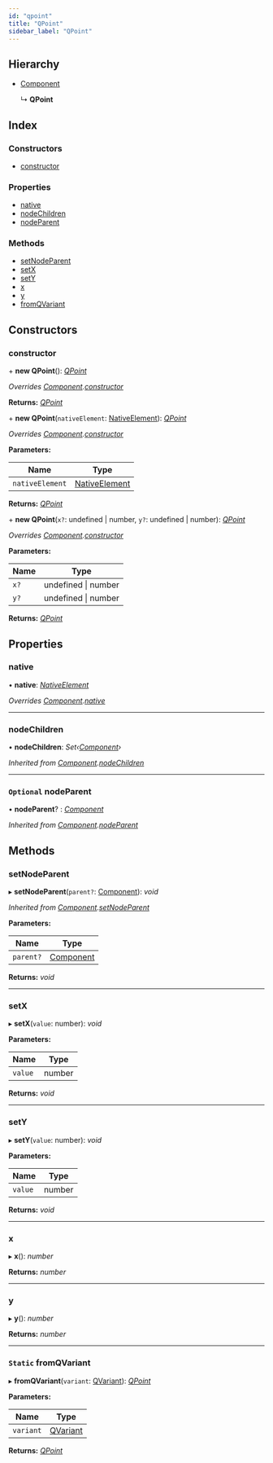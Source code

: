 ```yaml
---
id: "qpoint"
title: "QPoint"
sidebar_label: "QPoint"
---
```


## Hierarchy

* [Component](component.md)

  ↳ **QPoint**

## Index

### Constructors

* [constructor](qpoint.md#constructor)

### Properties

* [native](qpoint.md#native)
* [nodeChildren](qpoint.md#nodechildren)
* [nodeParent](qpoint.md#optional-nodeparent)

### Methods

* [setNodeParent](qpoint.md#setnodeparent)
* [setX](qpoint.md#setx)
* [setY](qpoint.md#sety)
* [x](qpoint.md#x)
* [y](qpoint.md#y)
* [fromQVariant](qpoint.md#static-fromqvariant)

## Constructors

###  constructor

\+ **new QPoint**(): *[QPoint](qpoint.md)*

*Overrides [Component](component.md).[constructor](component.md#constructor)*

**Returns:** *[QPoint](qpoint.md)*

\+ **new QPoint**(`nativeElement`: [NativeElement](../globals.md#nativeelement)): *[QPoint](qpoint.md)*

*Overrides [Component](component.md).[constructor](component.md#constructor)*

**Parameters:**

Name | Type |
------ | ------ |
`nativeElement` | [NativeElement](../globals.md#nativeelement) |

**Returns:** *[QPoint](qpoint.md)*

\+ **new QPoint**(`x?`: undefined | number, `y?`: undefined | number): *[QPoint](qpoint.md)*

*Overrides [Component](component.md).[constructor](component.md#constructor)*

**Parameters:**

Name | Type |
------ | ------ |
`x?` | undefined &#124; number |
`y?` | undefined &#124; number |

**Returns:** *[QPoint](qpoint.md)*

## Properties

###  native

• **native**: *[NativeElement](../globals.md#nativeelement)*

*Overrides [Component](component.md).[native](component.md#abstract-native)*

___

###  nodeChildren

• **nodeChildren**: *Set‹[Component](component.md)›*

*Inherited from [Component](component.md).[nodeChildren](component.md#nodechildren)*

___

### `Optional` nodeParent

• **nodeParent**? : *[Component](component.md)*

*Inherited from [Component](component.md).[nodeParent](component.md#optional-nodeparent)*

## Methods

###  setNodeParent

▸ **setNodeParent**(`parent?`: [Component](component.md)): *void*

*Inherited from [Component](component.md).[setNodeParent](component.md#setnodeparent)*

**Parameters:**

Name | Type |
------ | ------ |
`parent?` | [Component](component.md) |

**Returns:** *void*

___

###  setX

▸ **setX**(`value`: number): *void*

**Parameters:**

Name | Type |
------ | ------ |
`value` | number |

**Returns:** *void*

___

###  setY

▸ **setY**(`value`: number): *void*

**Parameters:**

Name | Type |
------ | ------ |
`value` | number |

**Returns:** *void*

___

###  x

▸ **x**(): *number*

**Returns:** *number*

___

###  y

▸ **y**(): *number*

**Returns:** *number*

___

### `Static` fromQVariant

▸ **fromQVariant**(`variant`: [QVariant](qvariant.md)): *[QPoint](qpoint.md)*

**Parameters:**

Name | Type |
------ | ------ |
`variant` | [QVariant](qvariant.md) |

**Returns:** *[QPoint](qpoint.md)*
